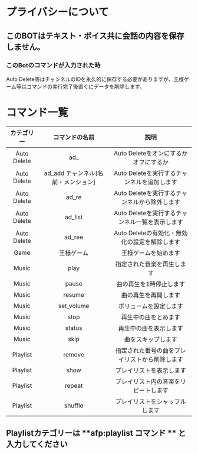 # プライバシーについて

## このBOTはテキスト・ボイス共に会話の内容を保存しません。

### このBotのコマンドが入力された時
Auto Delete等はチャンネルのIDを永久的に保存する必要がありますが、王様ゲーム等はコマンドの実行完了後直ぐにデータを削除します。

# コマンド一覧


|カテゴリー| コマンドの名前 | 説明|
|:-----------:|:-----------:|:--------:
|Auto Delete| ad_      |Auto Deleteをオンにするかオフにするか |
|Auto Delete| ad_add チャンネル[名前・メンション]| Auto Deleteを実行するチャンネルを追加します |
|Auto Delete| ad_re       | Auto Deleteを実行するチャンネルから除外します |
|Auto Delete| ad_list     | Auto Deleteを実行するチャンネル一覧を表示します|
|Auto Delete| ad_ree | Auto Deleteの有効化・無効化の設定を解除します|
|Game|    王様ゲーム    | 王様ゲームを始めます|
|Music|play | 指定された音楽を再生します|
|Music|pause|曲の再生を1時停止します|
|Music|resume|曲の再生を再開します|
|Music|set_volume|ボリュームを設定します|
|Music|stop|再生中の曲をとめます|
|Music|status|再生中の曲を表示します|
|Music|skip|曲をスキップします|
|Playlist|remove|指定された番号の曲をプレイリストから削除します|
|Playlist|show|プレイリストを表示します|
|Playlist|repeat|プレイリスト内の音楽をリピートします|
|Playlist|shuffle|プレイリストをシャッフルします|

## Playlistカテゴリーは **afp:playlist コマンド ** と入力してください